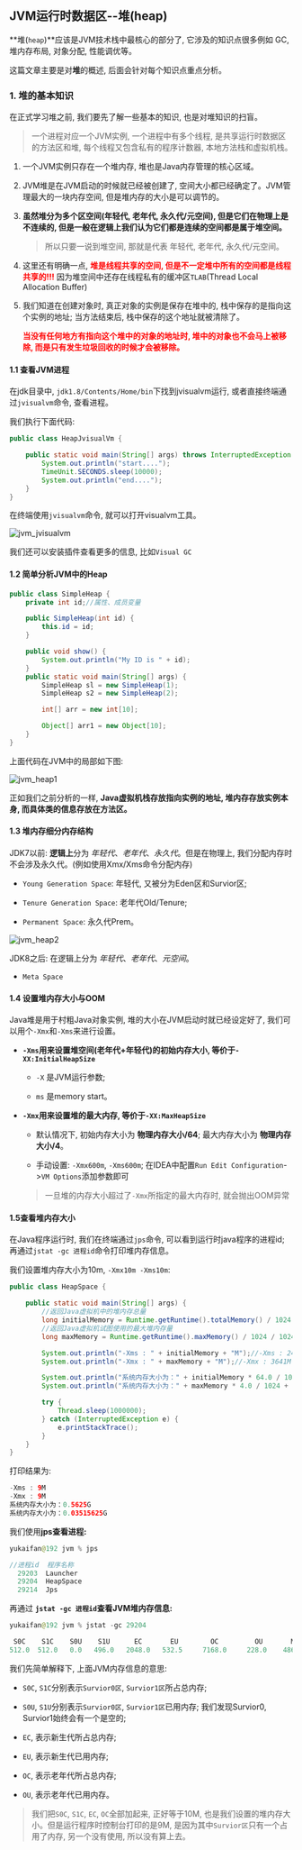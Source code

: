 ## JVM运行时数据区--堆(heap)

**堆(`heap`)**应该是JVM技术栈中最核心的部分了, 它涉及的知识点很多例如 GC, 堆内存布局, 对象分配, 性能调优等。

这篇文章主要是对**堆**的概述, 后面会针对每个知识点重点分析。

### 1. 堆的基本知识

在正式学习堆之前, 我们要先了解一些基本的知识, 也是对堆知识的扫盲。

> 一个进程对应一个JVM实例, 一个进程中有多个线程, 是共享运行时数据区的方法区和堆, 每个线程又包含私有的程序计数器, 本地方法栈和虚拟机栈。

1. 一个JVM实例只存在一个堆内存, 堆也是Java内存管理的核心区域。

2. JVM堆是在JVM启动的时候就已经被创建了, 空间大小都已经确定了。JVM管理最大的一块内存空间, 但是堆内存的大小是可以调节的。

3. **虽然堆分为多个区空间(年轻代, 老年代, 永久代/元空间), 但是它们在物理上是不连续的, 但是一般在逻辑上我们认为它们都是连续的空间都是属于堆空间。**

    > 所以只要一说到堆空间, 那就是代表 年轻代, 老年代, 永久代/元空间。

4. 这里还有明确一点, **<font color='red'>堆是线程共享的空间, 但是不一定堆中所有的空间都是线程共享的!!!</font>** 
因为堆空间中还存在线程私有的缓冲区`TLAB`(Thread Local Allocation Buffer)

5. 我们知道在创建对象时, 真正对象的实例是保存在堆中的, 栈中保存的是指向这个实例的地址; 当方法结束后, 栈中保存的这个地址就被清除了。

   **<font color='red'>当没有任何地方有指向这个堆中的对象的地址时, 堆中的对象也不会马上被移除, 而是只有发生垃圾回收的时候才会被移除。</font>**

#### 1.1 查看JVM进程

在jdk目录中, `jdk1.8/Contents/Home/bin`下找到jvisualvm运行, 或者直接终端通过`jvisualvm`命令, 查看进程。

我们执行下面代码:

```java
public class HeapJvisualVm {

    public static void main(String[] args) throws InterruptedException {
        System.out.println("start....");
        TimeUnit.SECONDS.sleep(10000);
        System.out.println("end....");
    }
}
```

在终端使用`jvisualvm`命令, 就可以打开visualvm工具。

![jvm_jvisualvm](/image/jvm_jvisualvm.png)

我们还可以安装插件查看更多的信息, 比如`Visual GC`

#### 1.2 简单分析JVM中的Heap

```java
public class SimpleHeap {
    private int id;//属性、成员变量

    public SimpleHeap(int id) {
        this.id = id;
    }

    public void show() {
        System.out.println("My ID is " + id);
    }
    public static void main(String[] args) {
        SimpleHeap sl = new SimpleHeap(1);
        SimpleHeap s2 = new SimpleHeap(2);

        int[] arr = new int[10];

        Object[] arr1 = new Object[10];
    }
}
```

上面代码在JVM中的局部如下图:

![jvm_heap1](/image/jvm_heap1.png)

正如我们之前分析的一样, **Java虚拟机栈存放指向实例的地址, 堆内存存放实例本身, 而具体类的信息存放在方法区。**

#### 1.3 堆内存细分内存结构

JDK7以前: **逻辑上**分为 *年轻代*、*老年代*、*永久代*。但是在物理上, 我们分配内存时不会涉及永久代。(例如使用Xmx/Xms命令分配内存)

- `Young Generation Space`: 年轻代, 又被分为Eden区和Survior区;

- `Tenure Generation Space`: 老年代Old/Tenure;

- `Permanent Space`: 永久代Prem。

![jvm_heap2](/image/jvm_heap2.png)

JDK8之后: 在逻辑上分为 *年轻代*、*老年代*、*元空间*。

- `Meta Space`

#### 1.4 设置堆内存大小与OOM

Java堆是用于村粗Java对象实例, 堆的大小在JVM启动时就已经设定好了, 我们可以用个`-Xmx`和`-Xms`来进行设置。

- **`-Xms`用来设置堆空间(老年代+年轻代)的初始内存大小, 等价于`-XX:InitialHeapSize`**

    - `-X` 是JVM运行参数;

    - `ms` 是memory start。


- **`-Xmx`用来设置堆的最大内存, 等价于`-XX:MaxHeapSize`**

    - 默认情况下, 初始内存大小为 **物理内存大小/64**; 最大内存大小为 **物理内存大小/4**。

    - 手动设置: `-Xmx600m`, `-Xms600m`; 在IDEA中配置`Run Edit Configuration`->`VM Options`添加参数即可

    > 一旦堆的内存大小超过了`-Xmx`所指定的最大内存时, 就会抛出OOM异常

#### 1.5查看堆内存大小

在Java程序运行时, 我们在终端通过`jps`命令, 可以看到运行时java程序的进程id; 再通过`jstat -gc 进程id`命令打印堆内存信息。

我们设置堆内存大小为10m, `-Xmx10m -Xms10m`:

```java
public class HeapSpace {

    public static void main(String[] args) {
        //返回Java虚拟机中的堆内存总量
        long initialMemory = Runtime.getRuntime().totalMemory() / 1024 / 1024;
        //返回Java虚拟机试图使用的最大堆内存量
        long maxMemory = Runtime.getRuntime().maxMemory() / 1024 / 1024;

        System.out.println("-Xms : " + initialMemory + "M");//-Xms : 245M
        System.out.println("-Xmx : " + maxMemory + "M");//-Xmx : 3641M

        System.out.println("系统内存大小为：" + initialMemory * 64.0 / 1024 + "G");//系统内存大小为：15.3125G
        System.out.println("系统内存大小为：" + maxMemory * 4.0 / 1024 + "G");//系统内存大小为：14.22265625G

        try {
            Thread.sleep(1000000);
        } catch (InterruptedException e) {
            e.printStackTrace();
        }
    }
}
```

打印结果为:

```java
-Xms : 9M
-Xmx : 9M
系统内存大小为：0.5625G
系统内存大小为：0.03515625G
```

我们使用**jps查看进程:**

```java
yukaifan@192 jvm % jps

//进程id  程序名称
  29203  Launcher
  29204  HeapSpace
  29214  Jps
```

再通过 **`jstat -gc 进程id`查看JVM堆内存信息:**

```java
yukaifan@192 jvm % jstat -gc 29204

 S0C    S1C    S0U    S1U      EC       EU        OC         OU       MC     MU    CCSC   CCSU   YGC     YGCT    FGC    FGCT     GCT   
512.0  512.0   0.0   496.0   2048.0   532.5     7168.0     228.0    4864.0 3436.0 512.0  379.8       1    0.001   0      0.000    0.001

```

我们先简单解释下, 上面JVM内存信息的意思:

- `S0C`, `S1C`分别表示`Survior0区`, `Survior1区`所占总内存;

- `S0U`, `S1U`分别表示`Survior0区`, `Survior1区`已用内存; 我们发现Survior0, Survior1始终会有一个是空的;

- `EC`, 表示新生代所占总内存;

- `EU`, 表示新生代已用内存;

- `OC`, 表示老年代所占总内存;

- `OU`, 表示老年代已用内存。


> 我们把`S0C`, `S1C`, `EC`, `OC`全部加起来, 正好等于10M, 也是我们设置的堆内存大小。但是运行程序时控制台打印的是9M, 是因为其中`Survior区`只有一个占用了内存, 另一个没有使用, 所以没有算上去。